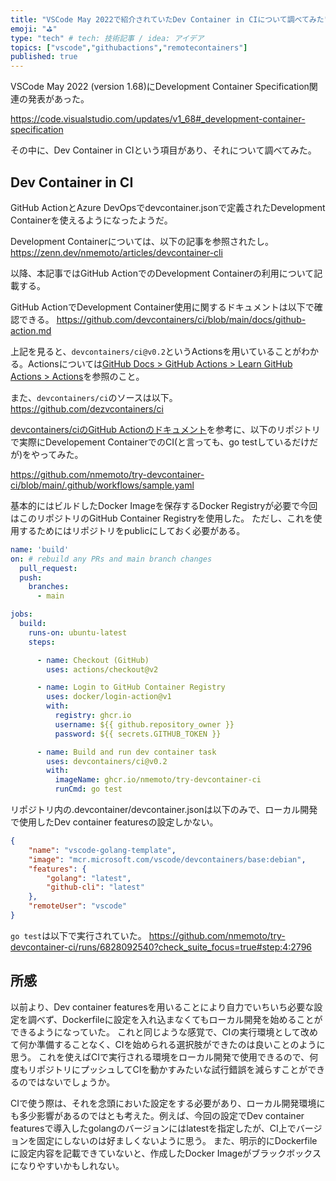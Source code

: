 ```yaml
---
title: "VSCode May 2022で紹介されていたDev Container in CIについて調べてみた"
emoji: "⛳"
type: "tech" # tech: 技術記事 / idea: アイデア
topics: ["vscode","githubactions","remotecontainers"]
published: true
---
```


VSCode May 2022 (version 1.68)にDevelopment Container Specification関連の発表があった。

https://code.visualstudio.com/updates/v1_68#_development-container-specification

その中に、Dev Container in CIという項目があり、それについて調べてみた。

## Dev Container in CI

GitHub ActionとAzure DevOpsでdevcontainer.jsonで定義されたDevelopment Containerを使えるようになったようだ。

Development Containerについては、以下の記事を参照されたし。
https://zenn.dev/nmemoto/articles/devcontainer-cli

以降、本記事ではGitHub ActionでのDevelopment Containerの利用について記載する。

GitHub ActionでDevelopment Container使用に関するドキュメントは以下で確認できる。
https://github.com/devcontainers/ci/blob/main/docs/github-action.md

上記を見ると、`devcontainers/ci@v0.2`というActionsを用いていることがわかる。Actionsについては[GitHub Docs > GitHub Actions > Learn GitHub Actions > Actions](https://docs.github.com/en/actions/learn-github-actions/understanding-github-actions#actions)を参照のこと。

また、`devcontainers/ci`のソースは以下。
https://github.com/dezvcontainers/ci

[devcontainers/ciのGitHub Actionのドキュメント](https://github.com/devcontainers/ci/blob/main/docs/github-action.md#getting-started)を参考に、以下のリポジトリで実際にDevelopement ContainerでのCI(と言っても、go testしているだけだが)をやってみた。

https://github.com/nmemoto/try-devcontainer-ci/blob/main/.github/workflows/sample.yaml

基本的にはビルドしたDocker Imageを保存するDocker Registryが必要で今回はこのリポジトリのGitHub Container Registryを使用した。
ただし、これを使用するためにはリポジトリをpublicにしておく必要がある。

```yaml
name: 'build' 
on: # rebuild any PRs and main branch changes
  pull_request:
  push:
    branches:
      - main

jobs:
  build:
    runs-on: ubuntu-latest
    steps:

      - name: Checkout (GitHub)
        uses: actions/checkout@v2

      - name: Login to GitHub Container Registry
        uses: docker/login-action@v1 
        with:
          registry: ghcr.io
          username: ${{ github.repository_owner }}
          password: ${{ secrets.GITHUB_TOKEN }}

      - name: Build and run dev container task
        uses: devcontainers/ci@v0.2
        with:
          imageName: ghcr.io/nmemoto/try-devcontainer-ci
          runCmd: go test
```

リポジトリ内の.devcontainer/devcontainer.jsonは以下のみで、ローカル開発で使用したDev container featuresの設定しかない。

```json
{
	"name": "vscode-golang-template",
	"image": "mcr.microsoft.com/vscode/devcontainers/base:debian",
	"features": {
		"golang": "latest",
		"github-cli": "latest"
	},
	"remoteUser": "vscode"
}
```


`go test`は以下で実行されていた。
https://github.com/nmemoto/try-devcontainer-ci/runs/6828092540?check_suite_focus=true#step:4:2796


## 所感

以前より、Dev container featuresを用いることにより自力でいちいち必要な設定を調べず、Dockerfileに設定を入れ込まなくてもローカル開発を始めることができるようになっていた。
これと同じような感覚で、CIの実行環境として改めて何か準備することなく、CIを始められる選択肢ができたのは良いことのように思う。
これを使えばCIで実行される環境をローカル開発で使用できるので、何度もリポジトリにプッシュしてCIを動かすみたいな試行錯誤を減らすことができるのではないでしょうか。

CIで使う際は、それを念頭においた設定をする必要があり、ローカル開発環境にも多少影響があるのではとも考えた。例えば、今回の設定でDev container featuresで導入したgolangのバージョンにはlatestを指定したが、CI上でバージョンを固定にしないのは好ましくないように思う。
また、明示的にDockerfileに設定内容を記載できていないと、作成したDocker Imageがブラックボックスになりやすいかもしれない。
